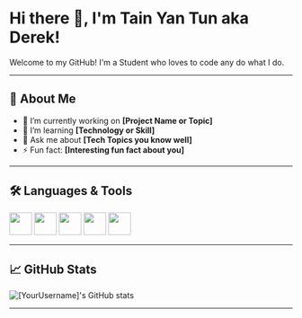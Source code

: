 # Hi there 👋, I'm Tain Yan Tun aka Derek!

Welcome to my GitHub! I'm a Student who loves to code any do what I do.

---

## 🚀 About Me

- 🔭 I’m currently working on **[Project Name or Topic]**
- 🌱 I’m learning **[Technology or Skill]**
- 💬 Ask me about **[Tech Topics you know well]**
- ⚡ Fun fact: **[Interesting fun fact about you]**

---

## 🛠️ Languages & Tools

<p align="left">
  <img src="https://cdn.jsdelivr.net/gh/devicons/devicon/icons/javascript/javascript-original.svg" width="40" height="40"/> 
  <img src="https://cdn.jsdelivr.net/gh/devicons/devicon/icons/python/python-original.svg" width="40" height="40"/> 
  <img src="https://cdn.jsdelivr.net/gh/devicons/devicon/icons/react/react-original.svg" width="40" height="40"/> 
  <img src="https://cdn.jsdelivr.net/gh/devicons/devicon/icons/nodejs/nodejs-original.svg" width="40" height="40"/> 
  <img src="https://cdn.jsdelivr.net/gh/devicons/devicon/icons/docker/docker-original.svg" width="40" height="40"/> 
</p>

---

## 📈 GitHub Stats

<p align="left">
  <img src="https://github-readme-stats.vercel.app/api?username=[YourUsername]&show_icons=true&theme=tokyonight" alt="[YourUsername]'s GitHub stats"/>
</p>

---
